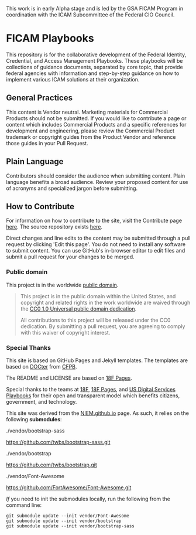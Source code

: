 This work is in early Alpha stage and is led by the GSA FICAM Program in coordination with the ICAM Subcommittee of the Federal CIO Council.

# FICAM Playbooks
This repository is for the collaborative development of the Federal Identity, Credential, and Access Management Playbooks. These playbooks will be collections of guidance documents, separated by core topic, that provide federal agencies with information and step-by-step guidance on how to implement various ICAM solutions at their organization.

## General Practices
This content is Vendor neutral. Marketing materials for Commercial Products should not be submitted. If you would like to contribute a page or content which includes Commercial Products and a specific references for development and engineering, please review the Commercial Product trademark or copyright guides from the Product Vendor and reference those guides in your Pull Request.  

## Plain Language
Contributors should consider the audience when submitting content. Plain language benefits a broad audience. Review your proposed content for use of acronyms and specialized jargon before submitting.

## How to Contribute
For information on how to contribute to the site, visit the Contribute page [here]({{site.baseurl}}/contribute.md/). The source repository exists [here](https://github.com/GSA/ficam-guides/). 

Direct changes and line edits to the content may be submitted through a pull request by clicking 'Edit this page'. You do not need to install any software to submit content. You can use GitHub's in-browser editor to edit files and submit a pull request for your changes to be merged.

### Public domain

This project is in the worldwide [public domain](LICENSE.md). 

> This project is in the public domain within the United States, and copyright and related rights in the work worldwide are waived through the [CC0 1.0 Universal public domain dedication](https://creativecommons.org/publicdomain/zero/1.0/).
>
> All contributions to this project will be released under the CC0 dedication. By submitting a pull request, you are agreeing to comply with this waiver of copyright interest.

### Special Thanks
This site is based on GitHub Pages and Jekyll templates. The templates are based on [DOCter](https://github.com/cfpb/docter/) from [CFPB](http://cfpb.github.io/).  

The README and LICENSE are based on [18F Pages](https://pages.18f.gov/).  

Special thanks to the teams at [18F](https://18f.gsa.gov/), [18F Pages](https://pages.18f.gov/), and [US Digital Services Playbooks](https://playbook.cio.gov/) for their open and transparent model which benefits citizens, government, and technology.

This site was derived from the [NIEM.github.io](https://NIEM.github.io) page. As such, it relies on the following **submodules**:

./vendor/bootstrap-sass

https://github.com/twbs/bootstrap-sass.git

./vendor/bootstrap

https://github.com/twbs/bootstrap.git

./vendor/Font-Awesome

https://github.com/FortAwesome/Font-Awesome.git

_If_ you need to init the submodules locally, run the following from the command line:

    git submodule update --init vendor/Font-Awesome
	git submodule update --init vendor/bootstrap
	git submodule update --init vendor/bootstrap-sass
